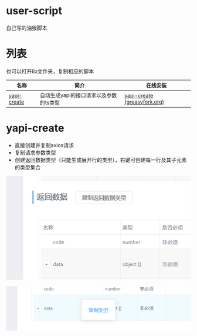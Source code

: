 # user-script 

自己写的油猴脚本

# 列表

也可以打开lib文件夹，复制相应的脚本

| 名称                        | 简介                                   | 在线安装                                                     |
| --------------------------- | -------------------------------------- | ------------------------------------------------------------ |
| [yapi-create](#yapi-create) | 自动生成yapi的接口请求以及参数的ts类型 | [yapi-create (greasyfork.org)](https://greasyfork.org/zh-CN/scripts/478536-yapi-create) |

# yapi-create

- 直接创建并复制axios请求
- 复制请求参数类型
- 创建返回数据类型（只能生成展开行的类型），右键可创建每一行及其子元素的类型集合

![image-20231110170244424](.\README.assets\image-20231110170244424.png)

![image-20231110170259783](.\README.assets\image-20231110170259783.png)
